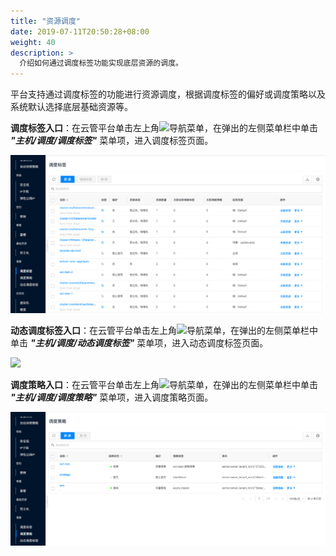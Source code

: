 ```yaml
---
title: "资源调度"
date: 2019-07-11T20:50:28+08:00
weight: 40
description: >
  介绍如何通过调度标签功能实现底层资源的调度。
---
```


平台支持通过调度标签的功能进行资源调度，根据调度标签的偏好或调度策略以及系统默认选择底层基础资源等。


**调度标签入口**：在云管平台单击左上角![](../../../images/intro/nav.png)导航菜单，在弹出的左侧菜单栏中单击 **_"主机/调度/调度标签"_** 菜单项，进入调度标签页面。

![](./images/schetag.png)

**动态调度标签入口**：在云管平台单击左上角![](../../../images/intro/nav.png)导航菜单，在弹出的左侧菜单栏中单击 **_"主机/调度/动态调度标签"_** 菜单项，进入动态调度标签页面。

![](./images/dynschetag.png)

**调度策略入口**：在云管平台单击左上角![](../../../images/intro/nav.png)导航菜单，在弹出的左侧菜单栏中单击 **_"主机/调度/调度策略"_** 菜单项，进入调度策略页面。

![](./images/schepolicy.png)